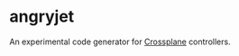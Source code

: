 # angryjet

An experimental code generator for [Crossplane] controllers.

[Crossplane]: https://crossplane.io